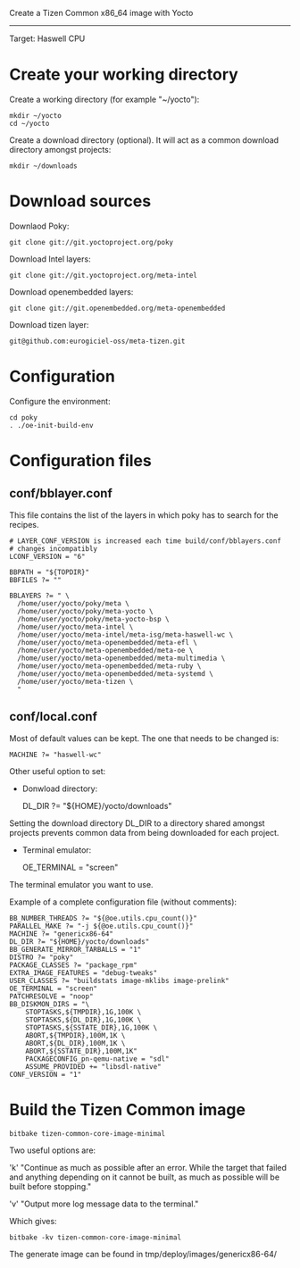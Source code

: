 
Create a Tizen Common x86_64 image with Yocto
_____________________________________________

Target: Haswell CPU

# Create your working directory

Create a working directory (for example "~/yocto"):

	mkdir ~/yocto
	cd ~/yocto

Create a download directory (optional). It will act as a common download
directory amongst projects:

	mkdir ~/downloads

# Download sources

Downlaod Poky:

	git clone git://git.yoctoproject.org/poky

Download Intel layers:

	git clone git://git.yoctoproject.org/meta-intel

Download openembedded layers:

	git clone git://git.openembedded.org/meta-openembedded

Download tizen layer:

	git@github.com:eurogiciel-oss/meta-tizen.git

# Configuration

Configure the environment:

	cd poky
	. ./oe-init-build-env

# Configuration files

## conf/bblayer.conf

This file contains the list of the layers in which poky has to search
for the recipes.

	# LAYER_CONF_VERSION is increased each time build/conf/bblayers.conf
	# changes incompatibly
	LCONF_VERSION = "6"
	
	BBPATH = "${TOPDIR}"
	BBFILES ?= ""
	
	BBLAYERS ?= " \
	  /home/user/yocto/poky/meta \
	  /home/user/yocto/poky/meta-yocto \
	  /home/user/yocto/poky/meta-yocto-bsp \
	  /home/user/yocto/meta-intel \
	  /home/user/yocto/meta-intel/meta-isg/meta-haswell-wc \
	  /home/user/yocto/meta-openembedded/meta-efl \
	  /home/user/yocto/meta-openembedded/meta-oe \
	  /home/user/yocto/meta-openembedded/meta-multimedia \
	  /home/user/yocto/meta-openembedded/meta-ruby \
	  /home/user/yocto/meta-openembedded/meta-systemd \
	  /home/user/yocto/meta-tizen \
	  "

## conf/local.conf

Most of default values can be kept. The one that needs to be changed is:

	MACHINE ?= "haswell-wc"

Other useful option to set:

* Donwload directory:

	DL_DIR ?= "${HOME}/yocto/downloads"

Setting the download directory DL_DIR to a directory shared amongst
projects prevents common data from being downloaded for each project.

* Terminal emulator:

	OE_TERMINAL = "screen"

The terminal emulator you want to use.

Example of a complete configuration file (without comments):

	BB_NUMBER_THREADS ?= "${@oe.utils.cpu_count()}"
	PARALLEL_MAKE ?= "-j ${@oe.utils.cpu_count()}"
	MACHINE ?= "genericx86-64"
	DL_DIR ?= "${HOME}/yocto/downloads"
	BB_GENERATE_MIRROR_TARBALLS = "1"
	DISTRO ?= "poky"
	PACKAGE_CLASSES ?= "package_rpm"
	EXTRA_IMAGE_FEATURES = "debug-tweaks"
	USER_CLASSES ?= "buildstats image-mklibs image-prelink"
	OE_TERMINAL = "screen"
	PATCHRESOLVE = "noop"
	BB_DISKMON_DIRS = "\
		STOPTASKS,${TMPDIR},1G,100K \
		STOPTASKS,${DL_DIR},1G,100K \
		STOPTASKS,${SSTATE_DIR},1G,100K \
		ABORT,${TMPDIR},100M,1K \
		ABORT,${DL_DIR},100M,1K \
		ABORT,${SSTATE_DIR},100M,1K"
		PACKAGECONFIG_pn-qemu-native = "sdl"
		ASSUME_PROVIDED += "libsdl-native"
	CONF_VERSION = "1"

# Build the Tizen Common image

	bitbake tizen-common-core-image-minimal

Two useful options are:

'k' "Continue as much as possible after an error. While the target that
    failed and anything depending on it cannot be built, as much as
    possible will be built before stopping."
    
'v' "Output more log message data to the terminal."

Which gives:

	bitbake -kv tizen-common-core-image-minimal

The generate image can be found in tmp/deploy/images/genericx86-64/